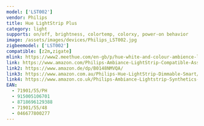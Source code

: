 ```yaml
---
model: ['LST002']
vendor: Philips
title: Hue LightStrip Plus
category: light
supports: on/off, brightness, colortemp, colorxy, power-on behavior
image: /assets/images/devices/Philips_LST002.jpg
zigbeemodel: ['LST002']
compatible: [z2m,zigate]
mlink: https://www2.meethue.com/en-gb/p/hue-white-and-colour-ambience-lightstrip-plus/7190155PH
link: https://www.amazon.com/Philips-Ambiance-LightStrip-Compatible-Assistant/dp/B0167H33DU/
link2: https://www.amazon.de/dp/B0148NMVQA/
link3: https://www.amazon.com.au/Philips-Hue-LightStrip-Dimmable-Smart/dp/B072HHXLKR/
link4: https://www.amazon.co.uk/Philips-Ambiance-Lightstrip-Synthetics-Colour/dp/B0148NMVQA/
EAN: 
  - 71901/55/PH
  - 915005106701
  - 8718696129388
  - 71901/55/48
  - 046677800277
---
```

